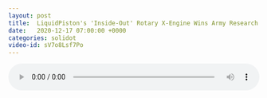 ```yaml
---
layout: post
title:  LiquidPiston's 'Inside-Out' Rotary X-Engine Wins Army Research Contract
date:   2020-12-17 07:00:00 +0000
categories: solidot
video-id: sV7o8Lsf7Po
---
```


<audio src="/assets/67e3f5287f12c1d6ce0b7b4357c287f3.mp3" style="width: 100%;" controls></audio>

